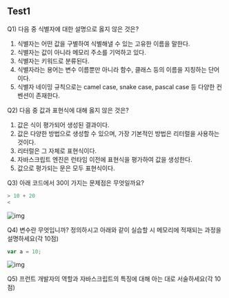## Test1

Q1) 다음 중 식별자에 대한 설명으로 옳지 않은 것은?

1. 식별자는 어떤 값을 구별하여 식별해낼 수 있는 고유한 이름을 말한다.
2. 식별자는 값이 아니라 메모리 주소를 기억하고 있다.
3. 식별자는 키워드로 분류된다.
4. 식별자라는 용어는 변수 이름뿐만 아니라 함수, 클래스 등의 이름을 지칭하는 단어이다.
5. 식별자 네이밍 규칙으로는 camel case, snake case, pascal case 등 다양한 컨벤션이 존재한다.

Q2) 다음 중 값과 표현식에 대해 옳지 않은 것은?

1. 값은 식이 평가되어 생성된 결과이다.
2. 값은 다양한 방법으로 생성할 수 있으며, 가장 기본적인 방법은 리터럴을 사용하는 것이다.
3. 리터럴은 그 자체로 표현식이다.
4. 자바스크립트 엔진은 런타임 이전에 표현식을 평가하여 값을 생성한다.
5. 값으로 평가되는 문은 모두 표현식이다.

Q3) 아래 코드에서 30이 가지는 문제점은 무엇일까요?

```javascript
> 10 + 20
<
```



![img](https://lh4.googleusercontent.com/l2YVzVGoOTZcdvG_lklMCw9DlTd7lZrZmvVqX5DLXATC18JJkSJ73tRS612OhyjGrvKQTBTR56XM-nIsGs-AYM4_rkqrizoiTShr6My77mncoBI4ZI5YqK3t6gUF3wQ0FU7lwiZ8)

Q4) 변수란 무엇입니까? 정의하시고 아래와 같이 실습할 시 메모리에 적재되는 과정을 설명하세요(각 10점)

```javascript
var a = 10; 
```



![img](https://lh4.googleusercontent.com/ot7qt4d7L6VI0aOX8AfiSUGXL_BK5NWFYf1uKym8v7Rh8PWTilt_S4LxcgH5QN-k3CXRLeBjLrxda-_a85_EkZ9QPuhZ388v9dSrGikSR5HB8DUjPgN5lJZDttaBTOuhwMg5Eg4I)

Q5) 프런트 개발자의 역할과 자바스크립트의 특징에 대해 아는 대로 서술하세요(각 10점)
